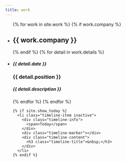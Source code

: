 ```yaml
---
title: work
---
```


<ul class="timeline timeline-split">
    {% for work in site.work %}
      {% if work.company %}
        <li class="timeline-item period">
          <div class="timeline-info"></div>
          <div class="timeline-marker"></div>
          <div class="timeline-content">
            <h2 class="timeline-title">{{ work.company }}</h2>
          </div>
        </li>
      {% endif %}
      {% for detail in work.details  %}
        <li class="timeline-item">
          <div class="timeline-info">
            <h5>{{ detail.date }}</h5>
          </div>
          <div class="timeline-marker"></div>
          <div class="timeline-content">
            <h3 class="timeline-title">{{ detail.position }}</h3>
            <h5>{{ detail.description }}</h5>
          </div>
        </li>
      {% endfor %}
    {% endfor %}

    {% if site.show_today %}
      <li class="timeline-item inactive">
        <div class="timeline-info">
          <span>Today</span>
        </div>
        <div class="timeline-marker"></div>
        <div class="timeline-content">
          <h3 class="timeline-title">&nbsp;</h3>
        </div>
      </li>
    {% endif %}
  </ul>


